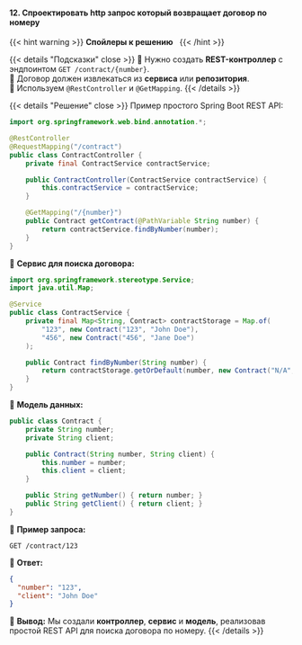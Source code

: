 #### 12. Спроектировать http запрос который возвращает договор по номеру


{{< hint warning >}}
**Спойлеры к решению**  
{{< /hint >}}

{{< details "Подсказки" close >}}
🔹 Нужно создать **REST-контроллер** с эндпоинтом `GET /contract/{number}`.  
🔹 Договор должен извлекаться из **сервиса** или **репозитория**.  
🔹 Используем `@RestController` и `@GetMapping`.
{{< /details >}}

{{< details "Решение" close >}}
Пример простого Spring Boot REST API:

```java
import org.springframework.web.bind.annotation.*;

@RestController
@RequestMapping("/contract")
public class ContractController {
    private final ContractService contractService;

    public ContractController(ContractService contractService) {
        this.contractService = contractService;
    }

    @GetMapping("/{number}")
    public Contract getContract(@PathVariable String number) {
        return contractService.findByNumber(number);
    }
}
```

📌 **Сервис для поиска договора:**

```java
import org.springframework.stereotype.Service;
import java.util.Map;

@Service
public class ContractService {
    private final Map<String, Contract> contractStorage = Map.of(
        "123", new Contract("123", "John Doe"),
        "456", new Contract("456", "Jane Doe")
    );

    public Contract findByNumber(String number) {
        return contractStorage.getOrDefault(number, new Contract("N/A", "Not Found"));
    }
}
```

📌 **Модель данных:**

```java
public class Contract {
    private String number;
    private String client;

    public Contract(String number, String client) {
        this.number = number;
        this.client = client;
    }

    public String getNumber() { return number; }
    public String getClient() { return client; }
}
```

📌 **Пример запроса:**

```
GET /contract/123  
```

📌 **Ответ:**

```json
{
  "number": "123",
  "client": "John Doe"
}
```

🚀 **Вывод:** Мы создали **контроллер**, **сервис** и **модель**, реализовав простой REST API для поиска договора по номеру.
{{< /details >}}